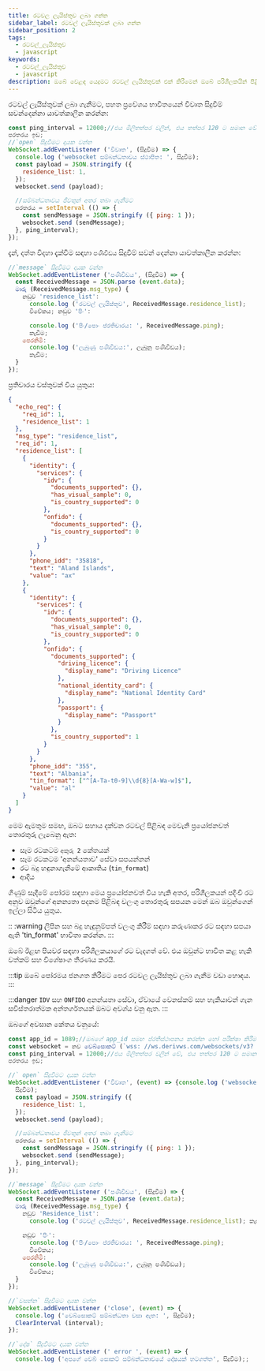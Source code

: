 ```yaml
---
title: රටවල ලැයිස්තුව ලබා ගන්න
sidebar_label: රටවල් ලැයිස්තුවක් ලබා ගන්න
sidebar_position: 2
tags:
  - රටවල්_ලැයිස්තුව
  - javascript
keywords:
  - රටවල්_ලැයිස්තුව
  - javascript
description: ඔබේ වෙළඳ යෙදුමට රටවල් ලැයිස්තුවක් එක් කිරීමෙන් ඔබේ පරිශීලකයින් පිළිබඳ තොරතුරු ලබා ගන්න. මෙම JavaScript API උදාහරණයෙන් එය කරන්නේ කෙසේදැයි ඉගෙන ගන්න.
---
```


<!-- :::caution
You can learn more about countries [here](/docs/terminology/trading/residence-list)
::: -->

රටවල් ලැයිස්තුවක් ලබා ගැනීමට, පහත ප්‍රවේශය භාවිතයෙන් විවෘත සිදුවීම් සවන්දෙන්නා යාවත්කාලීන කරන්න:

```js title="index.js" showLineNumbers
const ping_interval = 12000;//එය මිලිතත්පර වලින්, එය තත්පර 120 ට සමාන වේ
පරතරය ඉඩ;
//`open` සිදුවීමට දායක වන්න
WebSocket.addEventListener ('විවෘත', (සිදුවීම) => {
  console.log ('websocket සම්බන්ධතාවය ස්ථාපිත: ', සිදුවීම);
  const payload = JSON.stringify ({
    residence_list: 1,
  });
  websocket.send (payload);

  //සම්බන්ධතාවය ජීවතුන් අතර තබා ගැනීමට
  පරතරය = setInterval (() => {
    const sendMessage = JSON.stringify ({ ping: 1 });
    websocket.send (sendMessage);
  }, ping_interval);
});
```

දැන්, දත්ත විදහා දැක්වීම සඳහා `පණිවිඩය` සිදුවීම් සවන් දෙන්නා යාවත්කාලීන කරන්න:

```js title="index.js" showLineNumbers
//`message` සිදුවීමට දායක වන්න
WebSocket.addEventListener ('පණිවිඩය', (සිදුවීම) => {
  const ReceivedMessage = JSON.parse (event.data);
  මාරු (ReceivedMessage.msg_type) {
    නඩුව 'residence_list':
      console.log ('රටවල් ලැයිස්තුව', ReceivedMessage.residence_list);
      විවේකය; නඩුව 'පිං':

      console.log ('පිං/පොං ප්රතිචාරය: ', ReceivedMessage.ping);
      කැඩීම;
    පෙරනිමි:
      console.log ('ලැබුණු පණිවිඩය:', ලැබුනු පණිවිඩය);
      කැඩීම;
  }
});
```

ප්‍රතිචාරය වස්තුවක් විය යුතුය:

```json showLineNumbers
{
  "echo_req": {
    "req_id": 1,
    "residence_list": 1
  },
  "msg_type": "residence_list",
  "req_id": 1,
  "residence_list": [
    {
      "identity": {
        "services": {
          "idv": {
            "documents_supported": {},
            "has_visual_sample": 0,
            "is_country_supported": 0
          },
          "onfido": {
            "documents_supported": {},
            "is_country_supported": 0
          }
        }
      },
      "phone_idd": "35818",
      "text": "Aland Islands",
      "value": "ax"
    },
    {
      "identity": {
        "services": {
          "idv": {
            "documents_supported": {},
            "has_visual_sample": 0,
            "is_country_supported": 0
          },
          "onfido": {
            "documents_supported": {
              "driving_licence": {
                "display_name": "Driving Licence"
              },
              "national_identity_card": {
                "display_name": "National Identity Card"
              },
              "passport": {
                "display_name": "Passport"
              }
            },
            "is_country_supported": 1
          }
        }
      },
      "phone_idd": "355",
      "text": "Albania",
      "tin_format": ["^[A-Ta-t0-9]\\d{8}[A-Wa-w]$"],
      "value": "al"
    }
  ]
}
```

මෙම ඇමතුම සමඟ, ඔබට සහාය දක්වන රටවල් පිළිබඳ මෙවැනි ප්‍රයෝජනවත් තොරතුරු ලැබෙනු ඇත:

- සෑම රටකටම `අකුරු 2` කේතයක්
- සෑම රටකටම 'අනන්යතාව' සේවා සපයන්නන්
- රට බදු හඳුනාගැනීමේ ආකෘතිය (`tin_format`)
- ආදිය

ගිණුම් සෑදීමේ පෝරම සඳහා මෙය ප්‍රයෝජනවත් විය හැකි අතර, පරිශීලකයන් පදිංචි රට අනුව ඔවුන්ගේ අනන්‍යතා පදනම පිළිබඳ වලංගු තොරතුරු සපයන මෙන් ඔබ ඔවුන්ගෙන් ඉල්ලා සිටිය යුතුය.

:: :warning
ලිපින සහ බදු හැඳුනුම්පත් වලංගු කිරීම් සඳහා කරුණාකර රට සඳහා සපයා ඇති 'tin_format' භාවිතා කරන්න.
:::

ඔබේ ඊළඟ පියවර සඳහා පරිශීලකයාගේ රට වැදගත් වේ. එය ඔවුන්ට භාවිත කළ හැකි වත්කම් සහ විශේෂාංග තීරණය කරයි.

:::tip
ඔබේ පෝරමය ජනගත කිරීමට පෙර රටවල ලැයිස්තුව ලබා ගැනීම වඩා හොඳය.
:::

:::danger
`IDV` සහ `ONFIDO` අනන්යතා සේවා, ඒවායේ වෙනස්කම් සහ හැකියාවන් ගැන සවිස්තරාත්මක අන්තර්ගතයක් ඔබට අවශ්ය වනු ඇත.
:::

ඔබගේ අවසාන කේතය වනුයේ:

```js title="index.js" showLineNumbers
const app_id = 1089;//ඔබගේ app_id සමඟ ප්රතිස්ථාපනය කරන්න හෝ පරීක්ෂා කිරීම සඳහා 1089 ලෙස තබන්න.
const websocket = නව වෙබ්සොකට් (`wss: //ws.derivws.com/websockets/v3? app_id=${app_id}`);
const ping_interval = 12000;//එය මිලිතත්පර වලින් වේ, එය තත්පර 120 ට සමාන වන
පරතරය ඉඩ;

//` open` සිදුවීමට දායක වන්න
WebSocket.addEventListener ('විවෘත', (event) => {console.log ('websocket) සම්බන්ධතාවය ස්ථාපිත කර ඇත:',
  සිදුවීම);
  const payload = JSON.stringify ({
    residence_list: 1,
  });
  websocket.send (payload);

  //සම්බන්ධතාවය ජීවතුන් අතර තබා ගැනීමට
  පරතරය = setInterval (() => {
    const sendMessage = JSON.stringify ({ ping: 1 });
    websocket.send (sendMessage);
  }, ping_interval);
});

//`message` සිදුවීමට දායක වන්න
WebSocket.addEventListener ('පණිවිඩය', (සිදුවීම) => {
  const ReceivedMessage = JSON.parse (event.data);
  මාරු (ReceivedMessage.msg_type) {
    නඩුව 'Residence_list':
      console.log ('රටවල් ලැයිස්තුව', ReceivedMessage.residence_list); කැඩීම;

    නඩුව 'පිං':
      console.log ('පිං/පොං ප්රතිචාරය: ', ReceivedMessage.ping);
      විවේකය;
    පෙරනිමි:
      console.log ('ලැබුණු පණිවිඩය:', ලැබුනු පණිවිඩය);
      විවේකය;
  }
});

//`වසන්න` සිදුවීමට දායක වන්න
WebSocket.addEventListener ('close', (event) => {
  console.log ('වෙබ්සොකට් සම්බන්ධතා වසා ඇත: ', සිදුවීම);
  ClearInterval (interval);
});

//`දෝෂ` සිදුවීමට දායක වන්න
WebSocket.addEventListener (' error ', (event) => {
  console.log ('අපගේ වෙබ් සොකට් සම්බන්ධතාවයේ දෝෂයක් හටගත්ත', සිදුවීම);;

```

